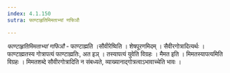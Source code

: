 ```yaml
---
index: 4.1.150
sutra: फाण्टाहृतिमिमताभ्यां णफिञौ

---
```

_फाण्टाहृतिमिमताभ्यां णफिञौ_ - फाण्टाह्मति ।सौवीरेष्विति । शेषपूरणमिदम् । सैवीरगोत्रादित्यर्थः । फाण्टाह्मतस्य गोत्रापत्यं फाण्टाह्मतिः, अत इञ् । तस्यापत्यं युवेति विग्रहः । मैमत इति । मिमतस्यापत्यमिति विग्रहः । मिमतशब्दे सौवीरगोत्रादिति न संबध्यते, व्याख्यानाद्गोत्रत्वाऽभावाच्चेति भावः ।
